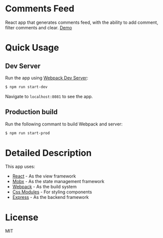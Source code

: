 # Comments Feed
React app that generates comments feed, with the ability to add comment, filter comments and clear.
[Demo]()

# Quick Usage
## Dev Server
Run the app using [Webpack Dev Server](https://webpack.github.io/docs/webpack-dev-server.html):
```sh
$ npm run start-dev
```
Navigate to `localhost:8081` to see the app.

## Production build
Run the following commant to build Webpack and server:
```sh
$ npm run start-prod
```

# Detailed Description
This app uses:
 - [React](https://facebook.github.io/react/) - As the view framework
 - [Mobx](https://github.com/mobxjs/mobx) - As the state management framework
 - [Webpack](https://webpack.github.io/) - As the build system
 - [Css Modules](https://github.com/css-modules/css-modules) - For styling components
 - [Express](https://expressjs.com/) - As the backend framework

# License
MIT
